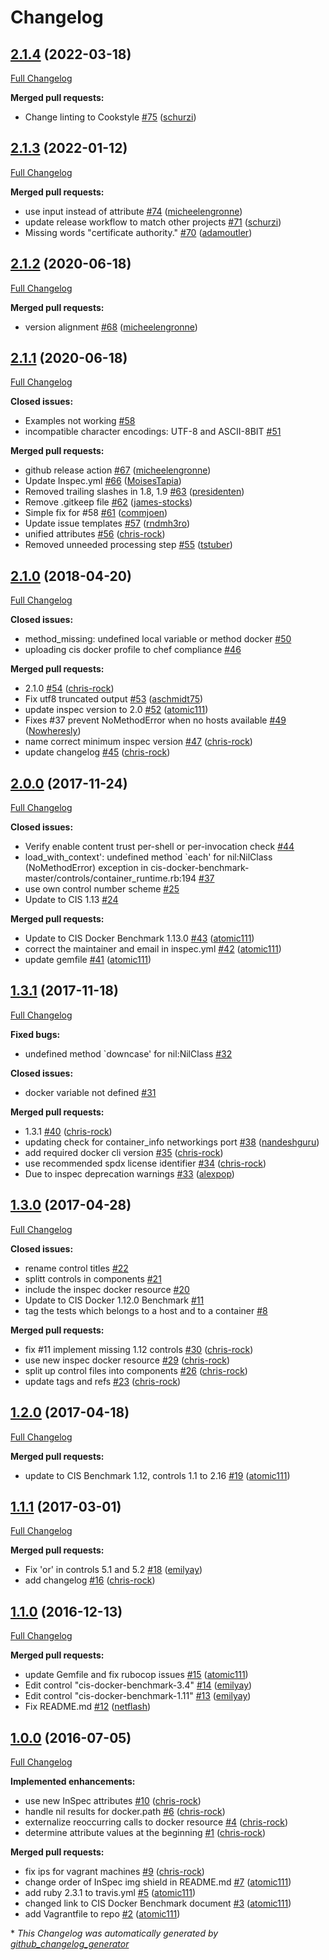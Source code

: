 # Changelog

## [2.1.4](https://github.com/dev-sec/cis-docker-benchmark/tree/2.1.4) (2022-03-18)

[Full Changelog](https://github.com/dev-sec/cis-docker-benchmark/compare/2.1.3...2.1.4)

**Merged pull requests:**

- Change linting to Cookstyle [\#75](https://github.com/dev-sec/cis-docker-benchmark/pull/75) ([schurzi](https://github.com/schurzi))

## [2.1.3](https://github.com/dev-sec/cis-docker-benchmark/tree/2.1.3) (2022-01-12)

[Full Changelog](https://github.com/dev-sec/cis-docker-benchmark/compare/2.1.2...2.1.3)

**Merged pull requests:**

- use input instead of attribute [\#74](https://github.com/dev-sec/cis-docker-benchmark/pull/74) ([micheelengronne](https://github.com/micheelengronne))
- update release workflow to match other projects [\#71](https://github.com/dev-sec/cis-docker-benchmark/pull/71) ([schurzi](https://github.com/schurzi))
- Missing words "certificate authority." [\#70](https://github.com/dev-sec/cis-docker-benchmark/pull/70) ([adamoutler](https://github.com/adamoutler))

## [2.1.2](https://github.com/dev-sec/cis-docker-benchmark/tree/2.1.2) (2020-06-18)

[Full Changelog](https://github.com/dev-sec/cis-docker-benchmark/compare/2.1.1...2.1.2)

**Merged pull requests:**

- version alignment [\#68](https://github.com/dev-sec/cis-docker-benchmark/pull/68) ([micheelengronne](https://github.com/micheelengronne))

## [2.1.1](https://github.com/dev-sec/cis-docker-benchmark/tree/2.1.1) (2020-06-18)

[Full Changelog](https://github.com/dev-sec/cis-docker-benchmark/compare/2.1.0...2.1.1)

**Closed issues:**

- Examples not working [\#58](https://github.com/dev-sec/cis-docker-benchmark/issues/58)
- incompatible character encodings: UTF-8 and ASCII-8BIT [\#51](https://github.com/dev-sec/cis-docker-benchmark/issues/51)

**Merged pull requests:**

- github release action [\#67](https://github.com/dev-sec/cis-docker-benchmark/pull/67) ([micheelengronne](https://github.com/micheelengronne))
- Update Inspec.yml [\#66](https://github.com/dev-sec/cis-docker-benchmark/pull/66) ([MoisesTapia](https://github.com/MoisesTapia))
- Removed trailing slashes in 1.8, 1.9 [\#63](https://github.com/dev-sec/cis-docker-benchmark/pull/63) ([presidenten](https://github.com/presidenten))
- Remove .gitkeep file [\#62](https://github.com/dev-sec/cis-docker-benchmark/pull/62) ([james-stocks](https://github.com/james-stocks))
- Simple fix for \#58 [\#61](https://github.com/dev-sec/cis-docker-benchmark/pull/61) ([commjoen](https://github.com/commjoen))
- Update issue templates [\#57](https://github.com/dev-sec/cis-docker-benchmark/pull/57) ([rndmh3ro](https://github.com/rndmh3ro))
- unified attributes [\#56](https://github.com/dev-sec/cis-docker-benchmark/pull/56) ([chris-rock](https://github.com/chris-rock))
- Removed unneeded processing step [\#55](https://github.com/dev-sec/cis-docker-benchmark/pull/55) ([tstuber](https://github.com/tstuber))

## [2.1.0](https://github.com/dev-sec/cis-docker-benchmark/tree/2.1.0) (2018-04-20)

[Full Changelog](https://github.com/dev-sec/cis-docker-benchmark/compare/2.0.0...2.1.0)

**Closed issues:**

- method\_missing: undefined local variable or method docker [\#50](https://github.com/dev-sec/cis-docker-benchmark/issues/50)
- uploading cis docker profile to chef compliance [\#46](https://github.com/dev-sec/cis-docker-benchmark/issues/46)

**Merged pull requests:**

- 2.1.0 [\#54](https://github.com/dev-sec/cis-docker-benchmark/pull/54) ([chris-rock](https://github.com/chris-rock))
- Fix utf8 truncated output [\#53](https://github.com/dev-sec/cis-docker-benchmark/pull/53) ([aschmidt75](https://github.com/aschmidt75))
- update inspec version to 2.0 [\#52](https://github.com/dev-sec/cis-docker-benchmark/pull/52) ([atomic111](https://github.com/atomic111))
- Fixes \#37 prevent NoMethodError when no hosts available [\#49](https://github.com/dev-sec/cis-docker-benchmark/pull/49) ([Nowheresly](https://github.com/Nowheresly))
- name correct minimum inspec version [\#47](https://github.com/dev-sec/cis-docker-benchmark/pull/47) ([chris-rock](https://github.com/chris-rock))
- update changelog [\#45](https://github.com/dev-sec/cis-docker-benchmark/pull/45) ([chris-rock](https://github.com/chris-rock))

## [2.0.0](https://github.com/dev-sec/cis-docker-benchmark/tree/2.0.0) (2017-11-24)

[Full Changelog](https://github.com/dev-sec/cis-docker-benchmark/compare/1.3.1...2.0.0)

**Closed issues:**

- Verify enable content trust per-shell or per-invocation check [\#44](https://github.com/dev-sec/cis-docker-benchmark/issues/44)
- load_with_context': undefined method `each' for nil:NilClass \(NoMethodError\) exception in cis-docker-benchmark-master/controls/container\_runtime.rb:194 [\#37](https://github.com/dev-sec/cis-docker-benchmark/issues/37)
- use own control number scheme [\#25](https://github.com/dev-sec/cis-docker-benchmark/issues/25)
- Update to CIS 1.13 [\#24](https://github.com/dev-sec/cis-docker-benchmark/issues/24)

**Merged pull requests:**

- Update to CIS Docker Benchmark 1.13.0 [\#43](https://github.com/dev-sec/cis-docker-benchmark/pull/43) ([atomic111](https://github.com/atomic111))
- correct the maintainer and email in inspec.yml [\#42](https://github.com/dev-sec/cis-docker-benchmark/pull/42) ([atomic111](https://github.com/atomic111))
- update gemfile [\#41](https://github.com/dev-sec/cis-docker-benchmark/pull/41) ([atomic111](https://github.com/atomic111))

## [1.3.1](https://github.com/dev-sec/cis-docker-benchmark/tree/1.3.1) (2017-11-18)

[Full Changelog](https://github.com/dev-sec/cis-docker-benchmark/compare/1.3.0...1.3.1)

**Fixed bugs:**

- undefined method `downcase' for nil:NilClass [\#32](https://github.com/dev-sec/cis-docker-benchmark/issues/32)

**Closed issues:**

- docker variable not defined [\#31](https://github.com/dev-sec/cis-docker-benchmark/issues/31)

**Merged pull requests:**

- 1.3.1 [\#40](https://github.com/dev-sec/cis-docker-benchmark/pull/40) ([chris-rock](https://github.com/chris-rock))
- updating check for container\_info networkings port [\#38](https://github.com/dev-sec/cis-docker-benchmark/pull/38) ([nandeshguru](https://github.com/nandeshguru))
- add required docker cli version [\#35](https://github.com/dev-sec/cis-docker-benchmark/pull/35) ([chris-rock](https://github.com/chris-rock))
- use recommended spdx license identifier [\#34](https://github.com/dev-sec/cis-docker-benchmark/pull/34) ([chris-rock](https://github.com/chris-rock))
- Due to inspec deprecation warnings [\#33](https://github.com/dev-sec/cis-docker-benchmark/pull/33) ([alexpop](https://github.com/alexpop))

## [1.3.0](https://github.com/dev-sec/cis-docker-benchmark/tree/1.3.0) (2017-04-28)

[Full Changelog](https://github.com/dev-sec/cis-docker-benchmark/compare/1.2.0...1.3.0)

**Closed issues:**

- rename control titles [\#22](https://github.com/dev-sec/cis-docker-benchmark/issues/22)
- splitt controls in components [\#21](https://github.com/dev-sec/cis-docker-benchmark/issues/21)
- include the inspec docker resource [\#20](https://github.com/dev-sec/cis-docker-benchmark/issues/20)
- Update to CIS Docker 1.12.0 Benchmark [\#11](https://github.com/dev-sec/cis-docker-benchmark/issues/11)
- tag the tests which belongs to a host and to a container [\#8](https://github.com/dev-sec/cis-docker-benchmark/issues/8)

**Merged pull requests:**

- fix \#11 implement missing 1.12 controls [\#30](https://github.com/dev-sec/cis-docker-benchmark/pull/30) ([chris-rock](https://github.com/chris-rock))
- use new inspec docker resource [\#29](https://github.com/dev-sec/cis-docker-benchmark/pull/29) ([chris-rock](https://github.com/chris-rock))
- split up control files into components [\#26](https://github.com/dev-sec/cis-docker-benchmark/pull/26) ([chris-rock](https://github.com/chris-rock))
- update tags and refs [\#23](https://github.com/dev-sec/cis-docker-benchmark/pull/23) ([chris-rock](https://github.com/chris-rock))

## [1.2.0](https://github.com/dev-sec/cis-docker-benchmark/tree/1.2.0) (2017-04-18)

[Full Changelog](https://github.com/dev-sec/cis-docker-benchmark/compare/1.1.1...1.2.0)

**Merged pull requests:**

- update to CIS Benchmark 1.12, controls 1.1 to 2.16 [\#19](https://github.com/dev-sec/cis-docker-benchmark/pull/19) ([atomic111](https://github.com/atomic111))

## [1.1.1](https://github.com/dev-sec/cis-docker-benchmark/tree/1.1.1) (2017-03-01)

[Full Changelog](https://github.com/dev-sec/cis-docker-benchmark/compare/1.1.0...1.1.1)

**Merged pull requests:**

- Fix 'or' in controls 5.1 and 5.2 [\#18](https://github.com/dev-sec/cis-docker-benchmark/pull/18) ([emilyay](https://github.com/emilyay))
- add changelog [\#16](https://github.com/dev-sec/cis-docker-benchmark/pull/16) ([chris-rock](https://github.com/chris-rock))

## [1.1.0](https://github.com/dev-sec/cis-docker-benchmark/tree/1.1.0) (2016-12-13)

[Full Changelog](https://github.com/dev-sec/cis-docker-benchmark/compare/1.0.0...1.1.0)

**Merged pull requests:**

- update Gemfile and fix rubocop issues [\#15](https://github.com/dev-sec/cis-docker-benchmark/pull/15) ([atomic111](https://github.com/atomic111))
- Edit control "cis-docker-benchmark-3.4" [\#14](https://github.com/dev-sec/cis-docker-benchmark/pull/14) ([emilyay](https://github.com/emilyay))
- Edit control "cis-docker-benchmark-1.11" [\#13](https://github.com/dev-sec/cis-docker-benchmark/pull/13) ([emilyay](https://github.com/emilyay))
- Fix README.md [\#12](https://github.com/dev-sec/cis-docker-benchmark/pull/12) ([netflash](https://github.com/netflash))

## [1.0.0](https://github.com/dev-sec/cis-docker-benchmark/tree/1.0.0) (2016-07-05)

[Full Changelog](https://github.com/dev-sec/cis-docker-benchmark/compare/b7947d9bfea0a7fb961874f94a7fa0375bef31ba...1.0.0)

**Implemented enhancements:**

- use new InSpec attributes [\#10](https://github.com/dev-sec/cis-docker-benchmark/pull/10) ([chris-rock](https://github.com/chris-rock))
- handle nil results for docker.path [\#6](https://github.com/dev-sec/cis-docker-benchmark/pull/6) ([chris-rock](https://github.com/chris-rock))
- externalize reoccurring calls to docker resource [\#4](https://github.com/dev-sec/cis-docker-benchmark/pull/4) ([chris-rock](https://github.com/chris-rock))
- determine attribute values at the beginning [\#1](https://github.com/dev-sec/cis-docker-benchmark/pull/1) ([chris-rock](https://github.com/chris-rock))

**Merged pull requests:**

- fix ips for vagrant machines [\#9](https://github.com/dev-sec/cis-docker-benchmark/pull/9) ([chris-rock](https://github.com/chris-rock))
- change order of InSpec img shield in README.md [\#7](https://github.com/dev-sec/cis-docker-benchmark/pull/7) ([atomic111](https://github.com/atomic111))
- add ruby 2.3.1 to travis.yml [\#5](https://github.com/dev-sec/cis-docker-benchmark/pull/5) ([atomic111](https://github.com/atomic111))
- changed link to CIS Docker Benchmark document [\#3](https://github.com/dev-sec/cis-docker-benchmark/pull/3) ([atomic111](https://github.com/atomic111))
- add Vagrantfile to repo [\#2](https://github.com/dev-sec/cis-docker-benchmark/pull/2) ([atomic111](https://github.com/atomic111))



\* *This Changelog was automatically generated by [github_changelog_generator](https://github.com/github-changelog-generator/github-changelog-generator)*
